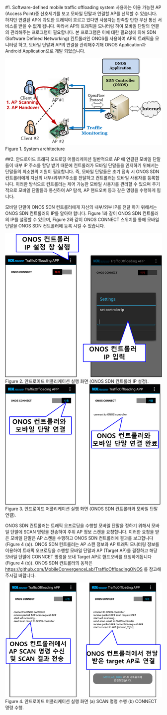 #1. Software-defined mobile traffic offloading system
사용자는 이용 가능한 AP (Access Point)중 신호세기를 보고 모바일 단말과 연결할 AP를 선택할 수 있습니다. 하지만 연결된 AP에 과도한 트래픽이 흐르고 있다면 사용자는 만족할 만한 무선 통신 서비스를 받을 수 없게 됩니다. 따라서 AP의 트래픽을 모니터링 하여 모바일 단말의 연결의 관리해주는 프로그램이 필요합니다.
본 프로그램은 이에 대한 필요성에 의해 SDN (Software Defined Networking) 컨트롤러인 ONOS를 사용하여 AP의 트래픽을 모니터링 하고, 모바일 단말과 AP의 연결을 관리해주기해 ONOS Application과 Android Application으로 개발 되었습니다.


<img src="images/trafficOffloading_architecture.png">
<figcaption>Figure 1. System architecture</figcaption>

##2. 안드로이드 트래픽 오프로딩 어플리케이션
일반적으로 AP 에 연결된 모바일 단말들이 내부 IP 주소를 할당 받기 때문에 컨트롤러가 모바일 단말들을 인지하기 위해서는 단말들의 최소한의 지원이 필요합니다. 즉, 모바일 단말들은 초기 접속 시 ONOS SDN 컨트롤러에게 자신의 내부/외부IP주소를 전달하고 컨트롤러는 모바일 사용자를 등록합니다. 이러한 방식으로 컨트롤러는 제어 가능한 모바일 사용자를 관리할 수 있으며 주기적으로 모바일 단말들과 통신하여 AP 탐색, AP 핸드오버 등과 같은 명령을 수행하게 됩니다. 


모바일 단말이 ONOS SDN 컨트롤러에게 자신의 내부/외부 IP를 전달 하기 위해서는 ONOS SDN 컨트롤러의 IP를 알아야 합니다. Figure 1과 같이 ONOS SDN 컨트롤러의 IP를 설정할 수 있으며, Figure 2와 같이 ONOS CONNECT 스위치를 통해 모바일 단말을 ONOS SDN 컨트롤러에 등록 시킬 수 있습니다.

<img src="images/ip_setting.png">
<figcaption>Figure 2. 안드로이드 어플리케이션 실행 화면 (ONOS SDN 컨트롤러 IP 설정).</figcaption>

<img src="images/connect_controller.png">
<figcaption>Figure 3. 안드로이드 어플리케이션 실행 화면 (ONOS SDN 컨트롤러와 모바일 단말 연결).</figcaption>

ONOS SDN 컨트롤러는 트래픽 오프로딩을 수행할 모바일 단말을 정하기 위해서 모바일 단말에 SCAN 명령을 전송하여 주위 AP 정보 스캔을 요청합니다. 이러한 요청을 받은 모바일 단말은 AP 스캔을 수행하고 ONOS SDN 컨트롤러에 결과를 보고합니다 (Figure 4 (a)). ONOS SDN 컨트롤러는 AP 스캔 정보와 AP 트래픽 모니터링 정보를 이용하여 트래픽 오프로딩을 수행할 모바일 단말과 AP (Target AP)를 결정하고 해당 모바일 단말에 CONNCET 명령을 보내 Target AP로 핸드오버를 요청하게됩니다 (Figure 4 (b)). ONOS SDN 컨트롤러의 동작은 https://github.com/MobileConvergenceLab/TrafficOffloadingONOS 를 참고해주시길 바랍니다.

<img src="images/scan_connect.png">
<figcaption>Figure 4. 안드로이드 어플리케이션 실행 화면 (a) SCAN 명령 수행 (b) CONNECT 명령 수행.</figcaption>

